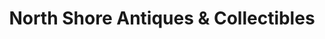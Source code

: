 ---
title: "North Shore Antiques & Collectibles"
url: /fawnskin/north-shore-antiques-und-collectibles/
shop: Antiquitäten
---